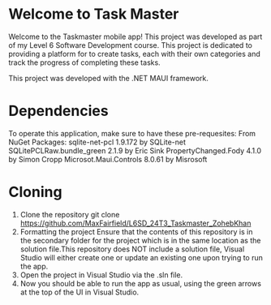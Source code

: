 # Welcome to Task Master
Welcome to the Taskmaster mobile app! This project was developed as part of my Level 6 Software Development course. 
This project is dedicated to providing a platform for to create tasks, each with their own categories and track the progress of completing these tasks.

This project was developed with the .NET MAUI framework.


# Dependencies
To operate this application, make sure to have these pre-requesites:
From NuGet Packages:
sqlite-net-pcl 1.9.172 by SQLite-net
SQLitePCLRaw.bundle_green 2.1.9 by Eric Sink
PropertyChanged.Fody 4.1.0 by Simon Cropp
Microsot.Maui.Controls 8.0.61 by Misrosoft

# Cloning 
1. Clone the repository
git clone https://github.com/MaxFairfield/L6SD_24T3_Taskmaster_ZohebKhan
2. Formatting the project Ensure that the contents of this repository is in the secondary folder for the project which is in the same location as the solution file.This repository does NOT include a solution file, Visual Studio will either create one or update an existing one upon trying to run the app.
3. Open the project in Visual Studio via the .sln file.
4. Now you should be able to run the app as usual, using the green arrows at the top of the UI in Visual Studio.
